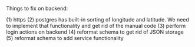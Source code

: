 Things to fix on backend:

(1) https
(2) postgres has built-in sorting of longitude and latitude. We need to implement that functionality and get rid of the manual code
(3) perform login actions on backend
(4) reformat schema to get rid of JSON storage
(5) reformat schema to add service functionality

